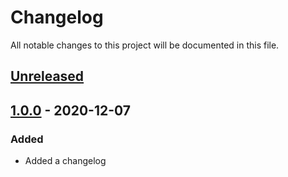 # Changelog
All notable changes to this project will be documented in this file.

## [Unreleased]

## [1.0.0] - 2020-12-07

### Added
- Added a changelog

[unreleased]: https://github.com/IBM/guardium-universalconnector-commons/compare/v1.0.0...HEAD
[1.0.0]: https://github.com/IBM/guardium-universalconnector-commons/releases/tag/v1.0.0


